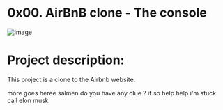 # 0x00. AirBnB clone - The console
![Image](https://i.imgur.com/9vI2cVB.png)

# Project description:
This project is a clone to the Airbnb website.

more goes heree
salmen do you have any clue ?
if so help
help i'm stuck call elon musk
 
